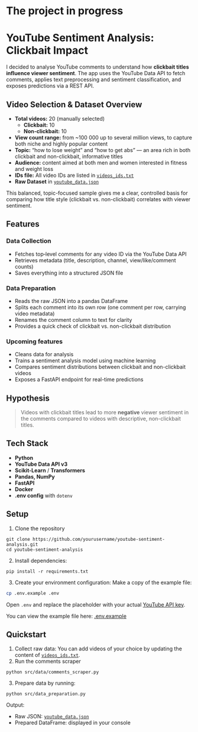 # The project in progress 

# YouTube Sentiment Analysis: Clickbait Impact

I decided to analyse YouTube comments to understand how **clickbait titles influence viewer sentiment**. The app uses the YouTube Data API to fetch comments, applies text preprocessing and sentiment classification, and exposes predictions via a REST API.

## Video Selection & Dataset Overview

- **Total videos:** 20 (manually selected)  
  - **Clickbait:** 10  
  - **Non-clickbait:** 10  
- **View count range:** from ~100 000 up to several million views, to capture both niche and highly popular content  
- **Topic:** “how to lose weight” and “how to get abs” — an area rich in both clickbait and non-clickbait, informative titles  
- **Audience:** content aimed at both men and women interested in fitness and weight loss  
- **IDs file:** All video IDs are listed in [`videos_ids.txt`](./videos_ids.txt)  
- **Raw Dataset** in [`youtube_data.json`](./data/raw/youtube_data.json)

This balanced, topic-focused sample gives me a clear, controlled basis for comparing how title style (clickbait vs. non-clickbait) correlates with viewer sentiment.

## Features 

### Data Collection
  - Fetches top‐level comments for any video ID via the YouTube Data API  
  - Retrieves metadata (title, description, channel, view/like/comment counts)
  - Saves everything into a structured JSON file 

### Data Preparation
  - Reads the raw JSON into a pandas DataFrame
  - Splits each comment into its own row (one comment per row, carrying video metadata)
  - Renames the comment column to text for clarity 
  - Provides a quick check of clickbait vs. non-clickbait distribution

### Upcoming features
- Cleans data for analysis
- Trains a sentiment analysis model using machine learning
- Compares sentiment distributions between clickbait and non-clickbait videos
- Exposes a FastAPI endpoint for real-time predictions

## Hypothesis

> Videos with clickbait titles lead to more **negative** viewer sentiment in the comments compared to videos with descriptive, non-clickbait titles.

## Tech Stack

- **Python**
- **YouTube Data API v3**
- **Scikit-Learn** / **Transformers**
- **Pandas, NumPy**
- **FastAPI**
- **Docker** 
- **.env config** with `dotenv`

## Setup

1. Clone the repository
```shell
git clone https://github.com/yourusername/youtube-sentiment-analysis.git
cd youtube-sentiment-analysis
```
2. Install dependencies:
```shell
pip install -r requirements.txt
```
3. Create your environment configuration:
Make a copy of the example file:
  ```bash
  cp .env.example .env
  ```
Open `.env` and replace the placeholder with your actual [YouTube API key](https://console.cloud.google.com/).

You can view the example file here: [.env.example](./.env.example)

## Quickstart
1. Collect raw data:
You can add videos of your choice by updating the content of [`videos_ids.txt`](./videos_ids.txt).
2. Run the comments scraper
```shell
python src/data/comments_scraper.py
```
3. Prepare data by running: 
```shell
python src/data_preparation.py
```
Output:
* Raw JSON: [`youtube_data.json`](./data/raw/youtube_data.json)
* Prepared DataFrame: displayed in your console


